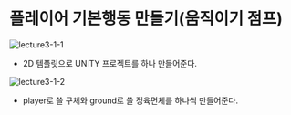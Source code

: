 플레이어 기본행동 만들기(움직이기 점프)  
=======================
![lecture3-1-1](https://github.com/isp829/HU/blob/master/images/lecture3/3-1-1.PNG)  
* 2D 템플릿으로 UNITY 프로젝트를 하나 만들어준다.  

![lecture3-1-2](https://github.com/isp829/HU/blob/master/images/lecture3/3-1-2.png)
* player로 쓸 구체와 ground로 쓸 정육면체를 하나씩 만들어준다.  
  
    
